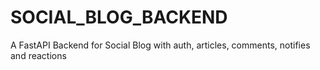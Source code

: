 # SOCIAL_BLOG_BACKEND
A FastAPI Backend for Social Blog with auth, articles, comments, notifies and reactions
